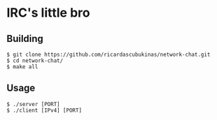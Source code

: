 # IRC's little bro


## Building
```
$ git clone https://github.com/ricardascubukinas/network-chat.git
$ cd network-chat/
$ make all
```

## Usage
```
$ ./server [PORT]
$ ./client [IPv4] [PORT]
```

